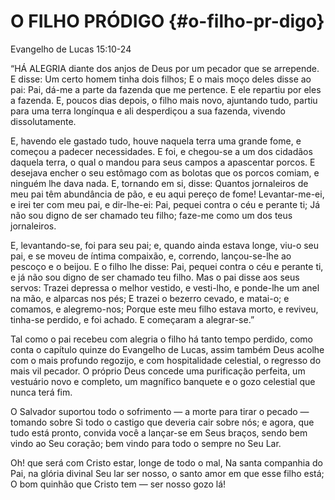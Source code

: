 # O FILHO PRÓDIGO {#o-filho-pr-digo}

Evangelho de Lucas 15:10-24

“HÁ ALEGRIA diante dos anjos de Deus por um pecador que se arrepende. E disse: Um certo homem tinha dois filhos; E o mais moço deles disse ao pai: Pai, dá-me a parte da fazenda que me pertence. E ele repartiu por eles a fazenda. E, poucos dias depois, o filho mais novo, ajuntando tudo, partiu para uma terra longínqua e ali desperdiçou a sua fazenda, vivendo dissolutamente.

E, havendo ele gastado tudo, houve naquela terra uma grande fome, e começou a padecer necessidades. E foi, e chegou-se a um dos cidadãos daquela terra, o qual o mandou para seus campos a apascentar porcos. E desejava encher o seu estômago com as bolotas que os porcos comiam, e ninguém lhe dava nada. E, tornando em si, disse: Quantos jornaleiros de meu pai têm abundância de pão, e eu aqui pereço de fome! Levantar-me-ei, e irei ter com meu pai, e dir-lhe-ei: Pai, pequei contra o céu e perante ti; Já não sou digno de ser chamado teu filho; faze-me como um dos teus jornaleiros.

E, levantando-se, foi para seu pai; e, quando ainda estava longe, viu-o seu pai, e se moveu de íntima compaixão, e, correndo, lançou-se-lhe ao pescoço e o beijou. E o filho lhe disse: Pai, pequei contra o céu e perante ti, e já não sou digno de ser chamado teu filho. Mas o pai disse aos seus servos: Trazei depressa o melhor vestido, e vesti-lho, e ponde-lhe um anel na mão, e alparcas nos pés; E trazei o bezerro cevado, e matai-o; e comamos, e alegremo-nos; Porque este meu filho estava morto, e reviveu, tinha-se perdido, e foi achado. E começaram a alegrar-se.”

Tal como o pai recebeu com alegria o filho há tanto tempo perdido, como conta o capítulo quinze do Evangelho de Lucas, assim também Deus acolhe com o mais profundo regozijo, e com hospitalidade celestial, o regresso do mais vil pecador. O próprio Deus concede uma purificação perfeita, um vestuário novo e completo, um magnífico banquete e o gozo celestial que nunca terá fim.

O Salvador suportou todo o sofrimento — a morte para tirar o pecado — tomando sobre Si todo o castigo que deveria cair sobre nós; e agora, que tudo está pronto, convida você a lançar-se em Seus braços, sendo bem vindo ao Seu coração; bem vindo para todo o sempre no Seu Lar.

Oh! que será com Cristo estar, longe de todo o mal, Na santa companhia do Pai, na glória divinal Seu lar ser nosso, o santo amor em que esse filho está; O bom quinhão que Cristo tem — ser nosso gozo lá!